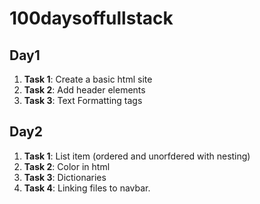 # 100daysoffullstack


## Day1

1. **Task 1**: Create a basic html site
2. **Task 2**: Add header elements
3. **Task 3**: Text Formatting tags 

## Day2

1. **Task 1**: List item (ordered and unorfdered with nesting)
2. **Task 2**: Color in html
3. **Task 3**: Dictionaries
4. **Task 4**: Linking files to navbar. 
